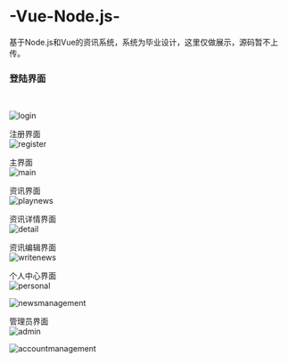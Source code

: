 # -Vue-Node.js-
基于Node.js和Vue的资讯系统，系统为毕业设计，这里仅做展示，源码暂不上传。

<h3>登陆界面</h3></br>

![login](https://user-images.githubusercontent.com/44867694/159665775-adfe00d4-a960-41ba-979b-e64bc1e964f7.png)

注册界面</br>
![register](https://user-images.githubusercontent.com/44867694/159666020-7012ab2a-16a4-41e3-a86c-22fd935bfc83.png)

主界面</br>
![main](https://user-images.githubusercontent.com/44867694/159666086-88c2fdf2-d148-4449-87af-3a8e5f204f08.png)

资讯界面</br>
![playnews](https://user-images.githubusercontent.com/44867694/159666142-5e08bcf9-e1af-49ae-9453-b19209e714f1.png)

资讯详情界面</br>
![detail](https://user-images.githubusercontent.com/44867694/159669885-b7d0f956-72bf-4ce1-92b9-4b03f1750315.png)


资讯编辑界面</br>
![writenews](https://user-images.githubusercontent.com/44867694/159666249-1532e3f1-f263-4fd9-ac89-c00524a647c8.png)

个人中心界面</br>
![personal](https://user-images.githubusercontent.com/44867694/159666346-63355170-4d8a-4cef-9016-02d5afe938af.png)

![newsmanagement](https://user-images.githubusercontent.com/44867694/159668176-e40bb075-20ec-4d94-9a47-ae3c8773aeaa.png)


管理员界面</br>
![admin](https://user-images.githubusercontent.com/44867694/159666516-d82a086d-be06-44c6-8135-93c6d1e72e33.png)

![accountmanagement](https://user-images.githubusercontent.com/44867694/159666529-58747f55-f821-4705-9633-490bf918a572.png)
